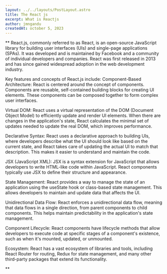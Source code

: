 ```yaml
---
layout: ../../layouts/PostLayout.astro 
title: The React js
excerpt: What is Reactjs
author: jmngandu
createdAt: october 5, 2023
---
```


**
React.js, commonly referred to as React, is an open-source JavaScript library for building user interfaces (UIs) and single-page applications (SPAs). It was developed and is maintained by Facebook and a community of individual developers and companies. React was first released in 2013 and has since gained widespread adoption in the web development industry.


Key features and concepts of React.js include:
Component-Based Architecture: React is centered around the concept of components. Components are reusable, self-contained building blocks for creating UI elements. These components can be composed together to form complex user interfaces.

Virtual DOM: React uses a virtual representation of the DOM (Document Object Model) to efficiently update and render UI elements. When there are changes in the application's state, React calculates the minimal set of updates needed to update the real DOM, which improves performance.

Declarative Syntax: React uses a declarative approach to building UIs, where developers describe what the UI should look like based on the current state, and React takes care of updating the actual UI to match that description. This makes it easier to understand and maintain the code.

JSX (JavaScript XML): JSX is a syntax extension for JavaScript that allows developers to write HTML-like code within JavaScript. React components typically use JSX to define their structure and appearance.

State Management: React provides a way to manage the state of an application using the useState hook or class-based state management. This allows developers to maintain and update data that affects the UI.

Unidirectional Data Flow: React enforces a unidirectional data flow, meaning that data flows in a single direction, from parent components to child components. This helps maintain predictability in the application's state management.

Component Lifecycle: React components have lifecycle methods that allow developers to execute code at specific stages of a component's existence, such as when it's mounted, updated, or unmounted.

Ecosystem: React has a vast ecosystem of libraries and tools, including React Router for routing, Redux for state management, and many other third-party packages that extend its functionality.



**
